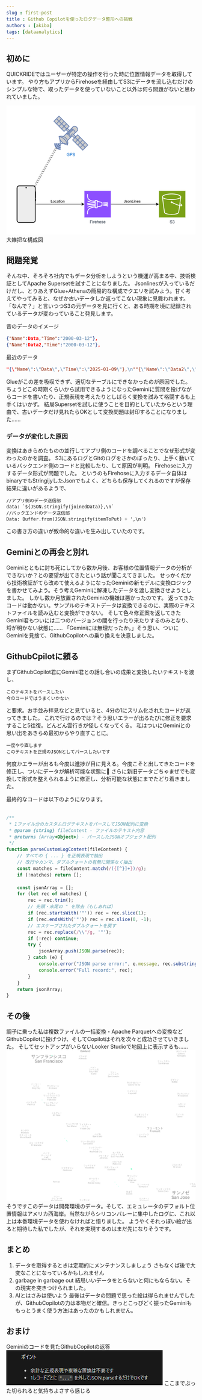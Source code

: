 ```yaml
---
slug : first-post
title : Github Copilotを使ったログデータ整形への挑戦
authors : [akiba]
tags: [dataanalytics]
---
```


## 初めに

QUICKRIDEではユーザーが特定の操作を行った時に位置情報データを取得しています。
やり方もアプリからFirehoseを経由してS3にデータを流し込むだけのシンプルな物で、取ったデータを使っていないこと以外は何ら問題がないと思われていました。

![LocationData](./Location_ポンチ絵.png "大雑把が過ぎる図")
大雑把な構成図

## 問題発覚

そんな中、そろそろ社内でもデータ分析をしようという機運が高まる中、技術検証としてApache Supersetを試すことになりました。
Jsonlinesが入っているだけだし、とりあえずGlue+Athenaの簡易的な構成でクエリを試みよう。甘く考えてやってみると、なぜか古いデータしか返ってこない現象に見舞われます。
「なんで？」と言いつつS3の元データを見に行くと、ある時期を境に記録されているデータが変わっていること発見します。

昔のデータのイメージ

```Json
{"Name":Data,"Time":"2000-03-12"},
{"Name":Data2,"Time":"2000-03-12"},
```

最近のデータ

```Json
"{\"Name\":\"Data\",\"Time\":\"2025-01-09\"},\n""{\"Name\":\"Data2\",\"Time\":\"2025-01-09\"},\n"
```

Glueがこの差を吸収できず、適切なテーブルにできなかったのが原因でした。
ちょうどこの時期くらいから試用できるようになったGeminiに質問を投げながらコードを書いたり、正規表現を考えたりとしばらく変換を試みて格闘するも上手くはいかず。
結局Supersetを試しに使うことを目的としていたからという理由で、古いデータだけ見れたらOKとして変換問題は封印することになりました……

### データが変化した原因

変換はあきらめたものの並行してアプリ側のコードを調べることでなぜ形式が変わったのかを調査。
S3にあるログとGitのログをさかのぼったり、上手く動いているバックエンド側のコードと比較したり、して原因が判明。
Firehoseに入力するデータ形式が問題でした。
というのもFirehoseに入力するデータ自体はbinaryでもStringijyしたJsonでもよく、どちらも保存してくれるのですが保存結果に違いがあるようで、

```JS
//アプリ側のデータ送信部
data: `${JSON.stringify(joinedData)},\n`
//バックエンドのデータ送信部
Data: Buffer.from(JSON.stringify(itemToPut) + ',\n') 

```

この書き方の違いが致命的な違いを生み出していたのです。

## Geminiとの再会と別れ

Geminiとともに討ち死にしてから数か月後、お客様の位置情報データの分析ができないか？との要望が出てきたという話が聞こえてきました。
せっかくだから技術検証がてら改めて使えるようになったGeminiの新モデルに変換ロジックを書かせてみよう。そう考えGeminiに解凍したデータを渡し変換させようとしました。
しかし数か月放置されたGeminiの機嫌は悪かったのです。
返ってきたコードは動かない。サンプルのテキストデータは変換できるのに、実際のテキストファイルを読み込むと変換ができない。
そして色々修正案を返してきたGemini君もついには二つのバージョンの間を行ったり来たりするのみとなり、埒が明かない状態に……
「Geminiには無理だったか。」そう思い、ついにGeminiを見捨て、GithubCopilotへの乗り換えを決意しました。

## GithubCpilotに頼る

まずGithubCopilot君にGemini君との話し合いの成果と変換したいテキストを渡し、

```
このテキストをパースしたい
今のコードではうまくいかない
```

と要求。お手並み拝見などと見ていると、4分の1にスリム化されたコードが返ってきました。
これで行けるのでは？そう思いエラーが出るたびに修正を要求すること5往復。どんどん雲行きが怪しくなってくる。
私はついにGeminiとの思い出をあきらめ最初からやり直すことに。

```
一度やり直します
このテキストを正規のJSONとしてパースしたいです
```

何度かエラーが出るも今度は進捗が目に見える。今度こそと出してきたコードを修正し、ついにデータが解析可能な状態に🎉
さらに新旧データごちゃまぜでも変換して形式を整えられるように修正し、分析可能な状態にまでたどり着きました。

最終的なコードは以下のようになります。

```JavaScript

/**
 * 1ファイル分のカスタムログテキストをパースしてJSON配列に変換
 * @param {string} fileContent - ファイルのテキスト内容
 * @returns {Array<Object>} - パースしたJSONオブジェクト配列
 */
function parseCustomLogContent(fileContent) {
    // すべての { ... } を正規表現で抽出
    // 改行やカンマ、ダブルクォートの有無に関係なく抽出
    const matches = fileContent.match(/({[^}]+})/g);
    if (!matches) return [];

    const jsonArray = [];
    for (let rec of matches) {
        rec = rec.trim();
        // 先頭・末尾の " を除去（もしあれば）
        if (rec.startsWith('"')) rec = rec.slice(1);
        if (rec.endsWith('"')) rec = rec.slice(0, -1);
        // エスケープされたダブルクォートを戻す
        rec = rec.replace(/\\"/g, '"');
        if (!rec) continue;
        try {
            jsonArray.push(JSON.parse(rec));
        } catch (e) {
            console.error("JSON parse error:", e.message, rec.substring(0, 100));
            console.error("Full record:", rec);
        }
    }
    return jsonArray;
}
```

## その後

調子に乗った私は複数ファイルの一括変換・Apache Parquetへの変換などGithubCopilotに投げつけ、そしてCopilotはそれを次々と成功させていきました。
そしてセットアップがいらないLooker Studioで地図上に表示するも……
![アメリカにいる](./アメリカにいる！.png "アメリカにいる！")
そうですこのデータは開発環境のデータ。そして、エミュレータのデフォルト位置情報はアメリカ西海岸。当然ながらシリコンバレーに集中したログに、これ以上は本番環境データを使わなければと悟りました。
ようやくそれっぽい絵が出ると期待した私でしたが、それを実現するのはまだ先になりそうです。

## まとめ

1. データを取得するときは定期的にメンテナンスしましょう
さもなくば後で大変なことになっているかもしれません
2. garbage in garbage out
結局いいデータをとらないと何にもならない。その現実を突きつけられました。
3. AIとはさみは使いよう
最後はデータの問題で思った絵は得られませんでしたが、GithubCopilotの力は本物だと確信。きっとこっぴどく振ったGeminiももっとうまく使う方法はあったのかもしれません。

## おまけ

Geminiのコードを見たGithubCopilotの返答
![切れ味が鋭い](./GithubCopilotの返答.png "真っ二つ")
ここまでぶった切られると気持ちよさすら感じる
